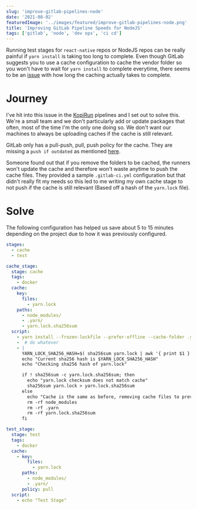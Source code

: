 ```yaml
---
slug: 'improve-gitlab-pipelines-node'
date: '2021-08-02'
featuredImage: '../images/featured/improve-gitlab-pipelines-node.png'
title: 'Improving GitLab Pipeline Speeds for NodeJS'
tags: ['gitlab', 'node', 'dev ops', 'ci cd']
---
```


Running test stages for `react-native` repos or NodeJS repos can be really painful if `yarn install` is taking too long to complete. Even though GitLab suggests you to use a cache configuration to cache the vendor folder so you won't have to wait for `yarn install` to complete everytime, there seems to be an [issue](https://gitlab.com/gitlab-org/gitlab-runner/-/issues/1797) with how long the caching actually takes to complete.

# Journey

I've hit into this issue in the [KopiRun](https://kopirun.com) pipelines and I set out to solve this. We're a small team and we don't particularly add or update packages that often, most of the time I'm the only one doing so. We don't want our machines to always be uploading caches if the cache is still relevant.

GitLab only has a pull-push, pull, push policy for the cache. They are missing a `push if outdated` as mentioned [here](https://gitlab.com/gitlab-org/gitlab-runner/-/issues/3523).

Someone found out that if you remove the folders to be cached, the runners won't update the cache and therefore won't waste anytime to push the cache files. They provided a sample `.gitlab-ci.yml` configuration but that didn't really fit my needs so this led to me writing my own cache stage to not push if the cache is still relevant (Based off a hash of the `yarn.lock` file).

# Solve

The following configuration has helped us save about 5 to 15 minutes depending on the project due to how it was previously configured.

```yaml:title=gitlab-ci.yml
stages:
  - cache
  - test

cache_stage:
  stage: cache
  tags:
    - docker
  cache:
    key:
      files:
        - yarn.lock
    paths:
      - node_modules/
      - .yarn/
      - yarn.lock.sha256sum
  script:
    - yarn install --frozen-lockfile --prefer-offline --cache-folder .yarn
    -  # do whatever
    - |
      YARN_LOCK_SHA256_HASH=$( sha256sum yarn.lock | awk '{ print $1 }')
      echo "Current sha256 hash is $YARN_LOCK_SHA256_HASH"
      echo "Checking sha256 hash of yarn.lock"

      if ! sha256sum -c yarn.lock.sha256sum; then
        echo "yarn.lock checksum does not match cache"
        sha256sum yarn.lock > yarn.lock.sha256sum
      else
        echo "Cache is the same as before, removing cache files to prevent cache from updating"
        rm -rf node_modules
        rm -rf .yarn
        rm -rf yarn.lock.sha256sum
      fi

test_stage:
  stage: test
  tags:
    - docker
  cache:
    - key:
        files:
          - yarn.lock
      paths:
        - node_modules/
        - .yarn/
      policy: pull
  script:
    - echo "Test Stage"
```
